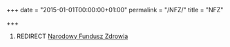 +++
date = "2015-01-01T00:00:00+01:00"
permalink = "/NFZ/"
title = "NFZ"

+++

1.  REDIRECT [Narodowy Fundusz Zdrowia](/atopedia/Narodowy_Fundusz_Zdrowia "wikilink")
